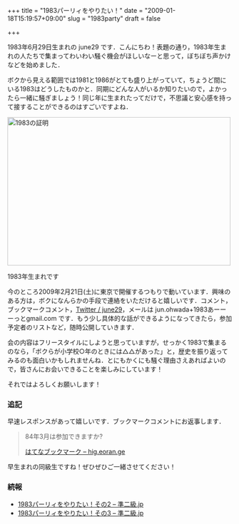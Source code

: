 +++
title = "1983パーリィをやりたい！"
date = "2009-01-18T15:19:57+09:00"
slug = "1983party"
draft = false

+++

<p>1983年6月29日生まれの june29 です．こんにちわ！表題の通り，1983年生まれの人たちで集まってわいわい騒ぐ機会がほしいなーと思って，ぼちぼち声かけなどを始めました．</p>
<p>ボクから見える範囲では1981と1986がとても盛り上がっていて，ちょうど間にいる1983はどうしたものかと．同期にどんな人がいるか知りたいので，よかったら一緒に騒ぎましょう！同じ年に生まれたってだけで，不思議と安心感を持って接することができるのはすごいですよね．</p>
<p><a href="http://www.flickr.com/photos/june29/3205892946/" title="1983の証明 by june29, on Flickr"><img src="http://farm4.static.flickr.com/3430/3205892946_cd14579d60_o.jpg" width="500" height="333" alt="1983の証明" /></a></p>
<p class="photo-caption">1983年生まれです</p>
<p>今のところ2009年2月21日(土)に東京で開催するつもりで動いています．興味のある方は，ボクになんらかの手段で連絡をいただけると嬉しいです．コメント，ブックマークコメント，<a href="http://twitter.com/june29" title="Twitter / june29">Twitter / june29</a>，メールは jun.ohwada+1983あーーーっとgmail.com です．もう少し具体的な話ができるようになってきたら，参加予定者のリストなど，随時公開していきます．</p>
<p>会の内容はフリースタイルにしようと思っていますが，せっかく1983で集まるのなら，「ボクらが小学校○年のときには△△があった」と，歴史を振り返ってみるのも面白いかもしれませんね．とにもかくにも騒ぐ理由さえあればよいので，皆さんにお会いできることを楽しみにしています！</p>
<p>それではよろしくお願いします！</p>
<h3>追記</h3>
<p>早速レスポンスがあって嬉しいです．ブックマークコメントにお返事します．</p>
<blockquote><p>
84年3月は参加できますか?</p>
<p><a class="quote" href="http://b.hatena.ne.jp/higeorange/20090118#bookmark-11717274" title="はてなブックマーク - hig.eoran.ge">はてなブックマーク &#8211; hig.eoran.ge</a>
</p></blockquote>
<p>早生まれの同級生ですね！ぜひぜひご一緒させてください！</p>
<h3>続報</h3>
<ul>
<li><a href="http://june29.jp/2009/01/25/1983party-2/" title="1983パーリィをやりたい！その2 - 準二級.jp">1983パーリィをやりたい！その2 &#8211; 準二級.jp</a></li>
<li><a href="http://june29.jp/2009/02/10/1983party-3/" title="1983パーリィをやりたい！その3 - 準二級.jp">1983パーリィをやりたい！その3 &#8211; 準二級.jp</a></li>
</ul>
